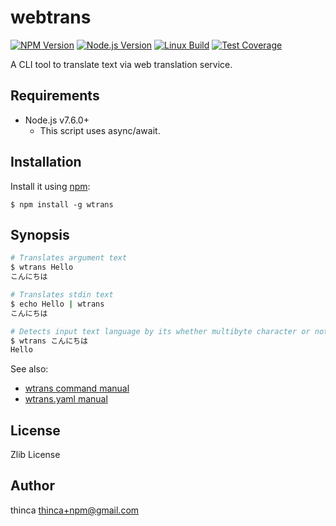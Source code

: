 webtrans
========

[![NPM Version][npm-image]][npm-url]
[![Node.js Version][node-version-image]][node-version-url]
[![Linux Build][travis-image]][travis-url]
[![Test Coverage][codecov-image]][codecov-url]

A CLI tool to translate text via web translation service.

Requirements
------------

- Node.js v7.6.0+
  - This script uses async/await.

Installation
------------

Install it using [npm](https://www.npmjs.com/):

```
$ npm install -g wtrans
```

Synopsis
--------

```sh
# Translates argument text
$ wtrans Hello
こんにちは

# Translates stdin text
$ echo Hello | wtrans
こんにちは

# Detects input text language by its whether multibyte character or not
$ wtrans こんにちは
Hello
```

See also:

- [wtrans command manual](manual/wtrans.1.md)
- [wtrans.yaml manual](manual/wtrans.yaml.5.md)


License
-------

Zlib License

Author
------

thinca <thinca+npm@gmail.com>


[npm-image]: https://img.shields.io/npm/v/wtrans.svg
[npm-url]: https://npmjs.org/package/wtrans
[node-version-image]: https://img.shields.io/node/v/wtrans.svg
[node-version-url]: https://nodejs.org/en/download/
[travis-image]: https://img.shields.io/travis/thinca/wtrans/master.svg?label=linux
[travis-url]: https://travis-ci.org/thinca/wtrans
[codecov-image]: https://codecov.io/gh/thinca/wtrans/branch/master/graph/badge.svg
[codecov-url]: https://codecov.io/gh/thinca/wtrans
